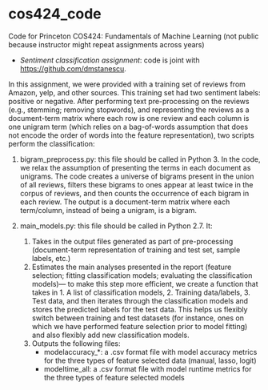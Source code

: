 # cos424_code

Code for Princeton COS424: Fundamentals of Machine Learning (not public because instructor might repeat assignments across years)

- *Sentiment classification assignment*: code is joint with https://github.com/dmstanescu.

In this assignment, we were provided with a training set of reviews from Amazon, yelp, and other sources. This training set had two sentiment labels: positive or negative. After performing text pre-processing on the reviews (e.g., stemming; removing stopwords), and representing the reviews as a document-term matrix where each row is one review and each column is one unigram term (which relies on a bag-of-words assumption that does not encode the order of words into the feature representation), two scripts perform the classification:

1. bigram_preprocess.py: this file should be called in Python 3. In the code, we 	relax the assumption of presenting the terms in each document as unigrams. The 		code creates a universe of bigrams present in the union of all reviews, filters 	these bigrams to ones appear at least twice in 	the corpus of reviews, and then 	counts the occurrence of each bigram in each review. The output is a document-term 	matrix where each term/column, instead of being a unigram, is a bigram.

2. main_models.py: this file should be called in Python 2.7. It:
	1. Takes in the output files generated as part of pre-processing 			(document-term 	representation of training and test set, sample labels, 		etc.)
	2. Estimates the main analyses presented in the report (feature selection; 		fitting classification models; evaluating the classification models)— to 		make this step more efficient, we create a function that takes in 1. A 			list of classification models, 2. Training data/labels, 3. Test data, and 		then iterates through the classification models and stores the 
	predicted labels for the test data. This helps us flexibly switch between 		training and test datasets (for instance, ones on which we have performed 		feature selection prior to model fitting) and also flexibly add new 			classification models.
	3. Outputs the following files:
		- modelaccuracy_*: a .csv format file with model accuracy metrics 			for the three types of feature selected data (manual, lasso, 				logit)
		- modeltime_all: a .csv format file with model runtime metrics for 			the three types of feature selected models
	